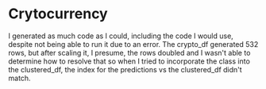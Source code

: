 # Crytocurrency

I generated as much code as I could, including the code I would use, despite not being able to run it due to an error. The crypto_df generated 532 rows, but after scaling it, I presume, the rows doubled and I wasn't able to determine how to resolve that so when I tried to incorporate the class into the clustered_df, the index for the predictions vs the clustered_df didn't match.
